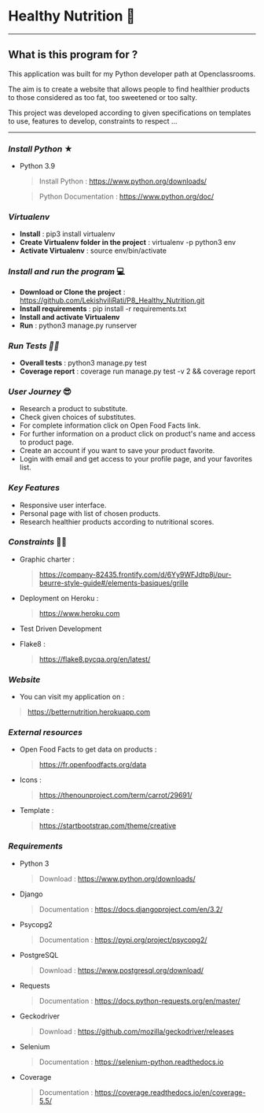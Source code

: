 # Healthy Nutrition 🍏

---


## What is this program for ? 

This application was built for my Python developer path at Openclassrooms.

The aim is to create a website that allows people to find healthier products to those considered as too fat, 
too sweetened or too salty.

This project was developed according to given specifications on templates to use, features to develop, 
constraints to respect ...
___


### *Install Python* ★

- Python 3.9
  > Install Python : https://www.python.org/downloads/
  
  > Python Documentation : https://www.python.org/doc/
  
### *Virtualenv*

- **Install** : pip3 install virtualenv
- **Create Virtualenv folder in the project** : virtualenv -p python3 env
- **Activate Virtualenv** : source env/bin/activate


### *Install and run the program* 💻

- **Download or Clone the project** : https://github.com/LekishviliRati/P8_Healthy_Nutrition.git
- **Install requirements** : pip install -r requirements.txt
- **Install and activate Virtualenv**
- **Run** : python3 manage.py runserver

### *Run Tests 👨‍🔬*

- **Overall tests** : python3 manage.py test
- **Coverage report** : coverage run manage.py test -v 2 && coverage report

### *User Journey* 😎

- Research a product to substitute.
- Check given choices of substitutes.
- For complete information click on Open Food Facts link.
- For further information on a product click on product's name and access to product page. 
- Create an account if you want to save your product favorite.
- Login with email and get access to your profile page, and your favorites list.


### *Key Features* 

- Responsive user interface.
- Personal page with list of chosen products.
- Research healthier products according to nutritional scores.

### *Constraints* 👮‍♂️

- Graphic charter :
  > https://company-82435.frontify.com/d/6Yy9WFJdtp8j/pur-beurre-style-guide#/elements-basiques/grille

- Deployment on Heroku :
  > https://www.heroku.com
- Test Driven Development

- Flake8 :
  > https://flake8.pycqa.org/en/latest/
  
### *Website*

-  You can visit my application on : 
  > https://betternutrition.herokuapp.com

### *External resources*

- Open Food Facts to get data on products :
  > https://fr.openfoodfacts.org/data
- Icons :
  > https://thenounproject.com/term/carrot/29691/
  
- Template :
  > https://startbootstrap.com/theme/creative

### *Requirements*

- Python 3
  > Download : https://www.python.org/downloads/

- Django 
  > Documentation : https://docs.djangoproject.com/en/3.2/

- Psycopg2 
  > Documentation : https://pypi.org/project/psycopg2/
  
- PostgreSQL 
  > Download : https://www.postgresql.org/download/

- Requests 
  > Documentation : https://docs.python-requests.org/en/master/

- Geckodriver 
  > Download : https://github.com/mozilla/geckodriver/releases

- Selenium 
  > Documentation : https://selenium-python.readthedocs.io

- Coverage 
  > Documentation : https://coverage.readthedocs.io/en/coverage-5.5/